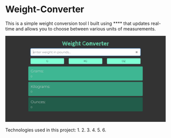 # Weight-Converter
This is a simple weight conversion tool I built using **** that updates real-time and allows you to choose between various units of measurements.

![alt text](screenshot.png "")

Technologies used in this project:
1.
2.
3.
4.
5.
6.